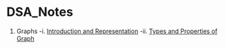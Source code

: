 # DSA_Notes
1. Graphs
-i.  [Introduction and Representation](https://medium.com/@ObitoUchia/graphs-52a0cb25bfaa)
-ii. [Types and Properties of Graph](https://medium.com/@ObitoUchia/graphs-51769163277d)

